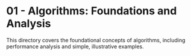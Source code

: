 # 01 - Algorithms: Foundations and Analysis

This directory covers the foundational concepts of algorithms, including performance analysis and simple, illustrative examples.


